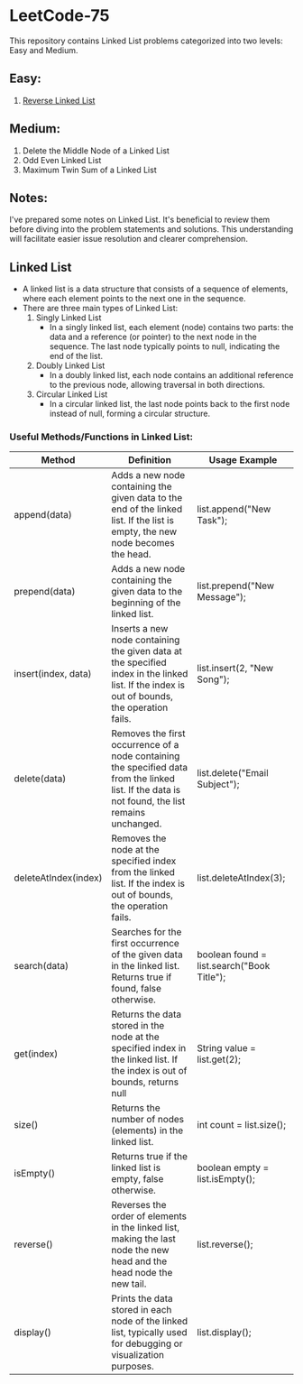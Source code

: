 # LeetCode-75

This repository contains Linked List problems categorized into two levels: Easy and Medium.

## Easy: 
1. [Reverse Linked List](https://github.com/Shubham-Nahar-Java-Coder/Leetcode-75/tree/master/Linked-List/Reverse-Linked-List)

## Medium: 
1. Delete the Middle Node of a Linked List
2. Odd Even Linked List
3. Maximum Twin Sum of a Linked List

## Notes:

I've prepared some notes on Linked List. It's beneficial to review them before diving into the problem statements and solutions. This understanding will facilitate easier issue resolution and clearer comprehension.

## Linked List

- A linked list is a data structure that consists of a sequence of elements, where each element points to the next one in the sequence.
- There are three main types of Linked List:
    1. Singly Linked List 
        - In a singly linked list, each element (node) contains two parts: the data and a reference (or pointer) to the next node in the sequence. The last node typically points to null, indicating the end of the list.
    2. Doubly Linked List
        - In a doubly linked list, each node contains an additional reference to the previous node, allowing traversal in both directions. 
    3. Circular Linked List 
        - In a circular linked list, the last node points back to the first node instead of null, forming a circular structure.  

### Useful Methods/Functions in Linked List:

| Method | Definition | Usage Example |
| -------- | -------- | -------- |
| append(data)   |Adds a new node containing the given data to the end of the linked list. If the list is empty, the new node becomes the head.   | list.append("New Task");  |
| prepend(data)  | Adds a new node containing the given data to the beginning of the linked list.   | list.prepend("New Message"); |
| insert(index, data) | Inserts a new node containing the given data at the specified index in the linked list. If the index is out of bounds, the operation fails.   |list.insert(2, "New Song"); |
| delete(data)  | Removes the first occurrence of a node containing the specified data from the linked list. If the data is not found, the list remains unchanged.   | list.delete("Email Subject"); |
| deleteAtIndex(index) | Removes the node at the specified index from the linked list. If the index is out of bounds, the operation fails.   | list.deleteAtIndex(3); |
| search(data) | Searches for the first occurrence of the given data in the linked list. Returns true if found, false otherwise.  | boolean found = list.search("Book Title"); |
| get(index)   |Returns the data stored in the node at the specified index in the linked list. If the index is out of bounds, returns null   | String value = list.get(2);  |
| size()  | Returns the number of nodes (elements) in the linked list.   |int count = list.size(); |
| isEmpty() | Returns true if the linked list is empty, false otherwise.   | boolean empty = list.isEmpty(); |
| reverse()  | Reverses the order of elements in the linked list, making the last node the new head and the head node the new tail.   | list.reverse(); |
| display() | Prints the data stored in each node of the linked list, typically used for debugging or visualization purposes.   | list.display(); |
